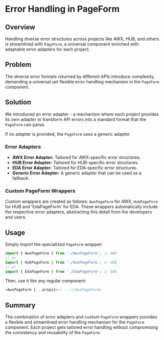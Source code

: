 # Error Handling in PageForm

## Overview

Handling diverse error structures across projects like AWX, HUB, and others is streamlined with `PageForm`, a universal component enriched with adaptable error adapters for each project.

## Problem

The diverse error formats returned by different APIs introduce complexity, demanding a universal yet flexible error handling mechanism in the `PageForm` component.

## Solution

We introduced an error adapter - a mechanism where each project provides its own adapter to transform API errors into a standard format that the `PageForm` can parse.

If no adapter is provided, the `PageForm` uses a generic adapter.

### Error Adapters

- **AWX Error Adapter:** Tailored for AWX-specific error structures.
- **HUB Error Adapter:** Tailored for HUB-specific error structures.
- **EDA Error Adapter:** Tailored for EDA-specific error structures.
- **Generic Error Adapter:** A generic adapter that can be used as a fallback.

### Custom PageForm Wrappers

Custom wrappers are created as follows: `AwxPageForm` for AWX, `HubPageForm` for HUB and 'EdaPageForm' for EDA.
These wrappers automatically include the respective error adapters, abstracting this detail from the developers and users.

## Usage

Simply import the specialized `PageForm` wrapper:

```javascript
import { AwxPageForm } from './AwxPageForm'; // AWX
// or
import { HubPageForm } from './HubPageForm'; // HUB
// or
import { EdaPageForm } from './EdaPageForm'; // EDA
```

Then, use it like any regular component:

```javascript
<AwxPageForm {...props}>// ...</AwxPageForm>
```

## Summary

The combination of error adapters and custom `PageForm` wrappers provides a flexible and streamlined error handling mechanism for the `PageForm` component. Each project gets tailored error handling without compromising the consistency and reusability of the `PageForm`.
